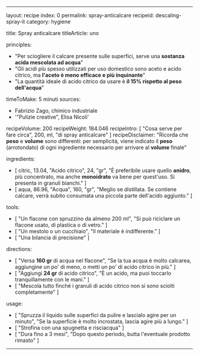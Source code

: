 ---

layout: recipe
index: 0
permalink: spray-anticalcare
recipeid: descaling-spray-it
category: hygiene

title: Spray anticalcare
titleArticle: uno

principles:
  - "Per sciogliere il calcare presente sulle superfici, serve una <strong>sostanza acida mescolata ad acqua</strong>"
  - "Gli acidi più spesso utilizzati per uso domestico sono aceto e acido citrico, ma <strong>l'aceto è meno efficace e più inquinante</strong>"
  - "La quantità ideale di acido citrico da usare è <strong>il 15% rispetto al peso dell'acqua</strong>"

timeToMake: 5 minuti
sources:
  - Fabrizio Zago, chimico industriale
  - '"Pulizie creative", Elisa Nicoli'

recipeVolume: 200
recipeWeight: 184.046
recipeIntro: [ "Cosa serve per fare circa", 200, ml, "di spray anticalcare" ]
recipeDisclaimer: "Ricorda che <strong>peso</strong> e <strong>volume</strong> sono differenti: per semplicità, viene indicato il <strong>peso</strong> (arrotondato) di ogni ingrediente necessario per arrivare al <strong>volume</strong> finale"

ingredients:
  - [ citric, 13.04, "Acido citrico", 24, "gr", "È preferibile usare quello <strong>anidro</strong>, più concentrato, ma anche <strong>monoidrato</strong> va bene per quest'uso. Si presenta in granuli bianchi." ]
  - [ aqua, 86.96, "Acqua", 160, "gr", "Meglio se distillata. Se contiene calcare, verrà subito consumata una piccola parte dell'acido aggiunto." ]

tools:
  - [ "Un flacone con spruzzino da almeno <span data-qty='volume'>200</span> ml", "Si può riciclare un flacone usato, di plastica o di vetro." ]
  - [ "Un mestolo o un cucchiaio", "Il materiale è indifferente." ]
  - [ "Una bilancia di precisione" ]

directions:
  - [ "Versa <strong><span data-qty='aqua'>160</span> gr</strong> di acqua nel flacone", "Se la tua acqua è molto calcarea, aggiungine un po' di meno, o metti un po' di acido citrico in più." ]
  - [ "Aggiungi <strong><span data-qty='citric'>24</span> gr</strong> di acido citrico", "È un acido, ma puoi toccarlo tranquillamente con le mani." ]
  - [ "Mescola tutto finché i granuli di acido citrico non si sono sciolti completamente" ]

usage:
  - [ "Spruzza il liquido sulle superfici da pulire e lascialo agire per un minuto", "Se la superficie è molto incrostata, lascia agire più a lungo." ]
  - [ "Strofina con una spugnetta e risciacqua" ]
  - [ "Dura fino a 3 mesi", "Dopo questo periodo, butta l'eventuale prodotto rimasto" ]

---